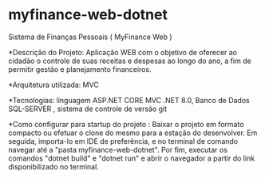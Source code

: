 # myfinance-web-dotnet
Sistema de Finanças Pessoais ( MyFinance Web )

*Descrição do Projeto: Aplicação WEB com o objetivo de oferecer ao cidadão o controle de suas receitas e despesas ao longo do ano, a fim de permitir gestão e planejamento financeiros.

*Arquitetura utilizada: MVC

*Tecnologias: linguagem ASP.NET CORE MVC .NET 8.0, Banco de Dados SQL-SERVER , sistema de controle de versão git

*Como configurar para startup do projeto : Baixar o projeto em formato compacto ou efetuar o clone do mesmo para a estação do desenvolver. Em seguida, importa-lo em IDE de preferência, e no terminal de comando navegar até a "pasta myfinance-web-dotnet". Por fim, executar os comandos "dotnet build" e "dotnet run" e abrir o navegador a partir do link disponibilizado no terminal.
